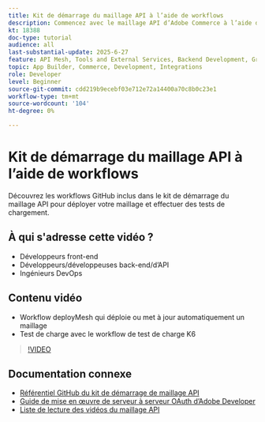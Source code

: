 ```yaml
---
title: Kit de démarrage du maillage API à l’aide de workflows
description: Commencez avec le maillage API d’Adobe Commerce à l’aide de workflows pour déployer votre maillage et effectuer des tests de chargement.
kt: 18388
doc-type: tutorial
audience: all
last-substantial-update: 2025-6-27
feature: API Mesh, Tools and External Services, Backend Development, GraphQL, Storefront
topic: App Builder, Commerce, Development, Integrations
role: Developer
level: Beginner
source-git-commit: cdd219b9ecebf03e712e72a14400a70c8b0c23e1
workflow-type: tm+mt
source-wordcount: '104'
ht-degree: 0%

---
```


# Kit de démarrage du maillage API à l’aide de workflows

Découvrez les workflows GitHub inclus dans le kit de démarrage du maillage API pour déployer votre maillage et effectuer des tests de chargement.

## À qui s&#39;adresse cette vidéo ?

* Développeurs front-end
* Développeurs/développeuses back-end/d’API
* Ingénieurs DevOps

## Contenu vidéo

* Workflow deployMesh qui déploie ou met à jour automatiquement un maillage
* Test de charge avec le workflow de test de charge K6

>[!VIDEO](https://video.tv.adobe.com/v/3464524?learn=on&enablevpops)

## Documentation connexe

* [Référentiel GitHub du kit de démarrage de maillage API](https://github.com/adobe-commerce/api-mesh-starter-kit)
* [Guide de mise en œuvre de serveur à serveur OAuth d’Adobe Developer](https://developer.adobe.com/developer-console/docs/guides/authentication/ServerToServerAuthentication/implementation)
* [Liste de lecture des vidéos du maillage API](https://experienceleague.adobe.com/en/playlists/commerce-get-started-app-builder-and-api-mesh)
